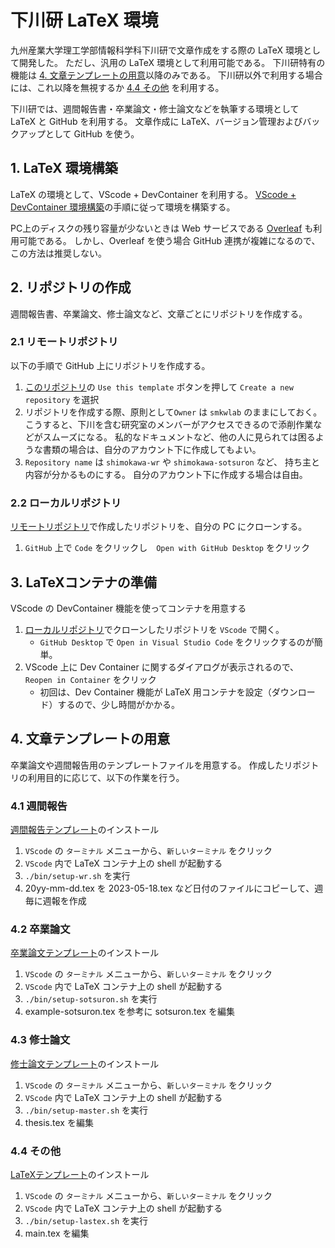 # 下川研 LaTeX 環境

九州産業大学理工学部情報科学科下川研で文章作成をする際の LaTeX 環境として開発した。
ただし、汎用の LaTeX 環境として利用可能である。
下川研特有の機能は [4. 文章テンプレートの用意](#4-文章テンプレートの用意)以降のみである。
下川研以外で利用する場合には、これ以降を無視するか [4.4 その他](#44-その他) を利用する。

下川研では、週間報告書・卒業論文・修士論文などを執筆する環境として LaTeX と GitHub を利用する。
文章作成に LaTeX、バージョン管理およびバックアップとして GitHub を使う。

## 1. LaTeX 環境構築

LaTeX の環境として、VScode + DevContainer を利用する。
[VScode + DevContainer 環境構築](SETUP-DevContainer.md)の手順に従って環境を構築する。

PC上のディスクの残り容量が少ないときは Web サービスである [Overleaf](https://ja.overleaf.com/) も利用可能である。
しかし、Overleaf を使う場合 GitHub 連携が複雑になるので、この方法は推奨しない。

## 2. リポジトリの作成

週間報告書、卒業論文、修士論文など、文章ごとにリポジトリを作成する。

### 2.1 リモートリポジトリ

以下の手順で GitHub 上にリポジトリを作成する。

1. [このリポジトリ](https://github.com/smkwlab/latex-environment)の
`Use this template` ボタンを押して `Create a new repository` を選択
2. リポジトリを作成する際、原則として`Owner` は `smkwlab` のままにしておく。
こうすると、下川を含む研究室のメンバーがアクセスできるので添削作業などがスムーズになる。
私的なドキュメントなど、他の人に見られては困るような書類の場合は、自分のアカウント下に作成してもよい。
3. `Repository name` は `shimokawa-wr` や `shimokawa-sotsuron` など、
持ち主と内容が分かるものにする。
自分のアカウント下に作成する場合は自由。

### 2.2 ローカルリポジトリ

[リモートリポジトリ](#21-リモートリポジトリ)で作成したリポジトリを、自分の PC にクローンする。

1. `GitHub` 上で `Code` をクリックし　`Open with GitHub Desktop` をクリック

## 3. LaTeXコンテナの準備

VScode の DevContainer 機能を使ってコンテナを用意する

1. [ローカルリポジトリ](#22-ローカルリポジトリ)でクローンしたリポジトリを `VScode` で開く。
   - `GitHub Desktop` で `Open in Visual Studio Code` をクリックするのが簡単。
2. VScode 上に Dev Container に関するダイアログが表示されるので、`Reopen in Container` をクリック
   - 初回は、Dev Container 機能が LaTeX 用コンテナを設定（ダウンロード）するので、少し時間がかかる。

## 4. 文章テンプレートの用意

卒業論文や週間報告用のテンプレートファイルを用意する。
作成したリポジトリの利用目的に応じて、以下の作業を行う。

### 4.1 週間報告

[週間報告テンプレート](https://github.com/smkwlab/wr-template)のインストール

1. `VScode` の `ターミナル` メニューから、`新しいターミナル` をクリック
2. `VScode` 内で LaTeX コンテナ上の shell が起動する
3. `./bin/setup-wr.sh` を実行
4. 20yy-mm-dd.tex を 2023-05-18.tex など日付のファイルにコピーして、週毎に週報を作成

### 4.2 卒業論文

[卒業論文テンプレート](https://github.com/smkwlab/sotsuron-template)のインストール

1. `VScode` の `ターミナル` メニューから、`新しいターミナル` をクリック
2. `VScode` 内で LaTeX コンテナ上の shell が起動する
3. `./bin/setup-sotsuron.sh` を実行
4. example-sotsuron.tex を参考に sotsuron.tex を編集

### 4.3 修士論文

[修士論文テンプレート](https://github.com/smkwlab/master-template)のインストール

1. `VScode` の `ターミナル` メニューから、`新しいターミナル` をクリック
2. `VScode` 内で LaTeX コンテナ上の shell が起動する
3. `./bin/setup-master.sh` を実行
4. thesis.tex を編集

### 4.4 その他

[LaTeXテンプレート](https://github.com/smkwlab/latex-template)のインストール

1. `VScode` の `ターミナル` メニューから、`新しいターミナル` をクリック
2. `VScode` 内で LaTeX コンテナ上の shell が起動する
3. `./bin/setup-lastex.sh` を実行
4. main.tex を編集